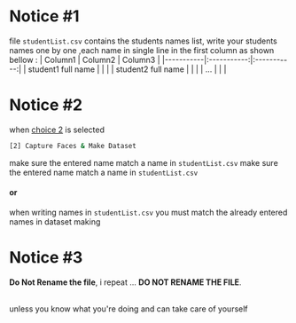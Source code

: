 # Notice #1

file `studentList.csv` contains the students names list, write your students names one by one ,each name in single line in the first column as shown bellow :
| Column1 | Column2 | Column3 |
|-----------|:-----------:|:-----------:|
| student1 full name | | |
| student2 full name | | |
| ... | | |

# Notice #2

when [choice 2](../README.md#choice-2) is selected

```sh
[2] Capture Faces & Make Dataset
```

make sure the entered name match a name in `studentList.csv` make sure the entered name match a name in `studentList.csv`

#### **or**

when writing names in `studentList.csv` you must match the already entered names in dataset making

# Notice #3

**Do Not Rename the file**, i repeat ... **DO NOT RENAME THE FILE**.

<br> unless you know what you're doing and can take care of yourself
